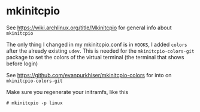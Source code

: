 # mkinitcpio

See https://wiki.archlinux.org/title/Mkinitcpio for general info about `mkinitcpio`

The only thing I changed in my mkinitcpio.conf is in `HOOKS`, I added `colors` after the already existing `udev`. This is needed for the `mkinitcpio-colors-git` package to set the colors of the virtual terminal (the terminal that shows before login)

See https://github.com/evanpurkhiser/mkinitcpio-colors for into on `mkinitcpio-colors-git`

Make sure you regenerate your initramfs, like this
```
# mkinitcpio -p linux
```
